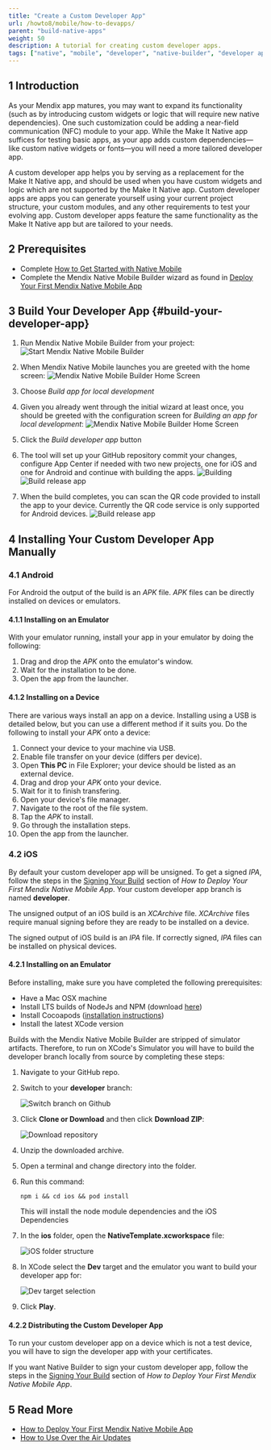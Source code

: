 ```yaml
---
title: "Create a Custom Developer App"
url: /howto8/mobile/how-to-devapps/
parent: "build-native-apps"
weight: 50
description: A tutorial for creating custom developer apps.
tags: ["native", "mobile", "developer", "native-builder", "developer app", "make it native"]
---
```


## 1 Introduction

As your Mendix app matures, you may want to expand its functionality (such as by introducing custom widgets or logic that will require new native dependencies). One such customization could be adding a near-field communication (NFC) module to your app. While the Make It Native app suffices for testing basic apps, as your app adds custom dependencies—like custom native widgets or fonts—you will need a more tailored developer app.

A custom developer app helps you by serving as a replacement for the Make It Native app, and should be used when you have custom widgets and logic which are not supported by the Make It Native app. Custom developer apps are apps you can generate yourself using your current project structure, your custom modules, and any other requirements to test your evolving app. Custom developer apps feature the same functionality as the Make It Native app but are tailored to your needs.

## 2 Prerequisites

* Complete [How to Get Started with Native Mobile](/howto8/mobile/getting-started-with-native-mobile/)
* Complete the Mendix Native Mobile Builder wizard as found in [Deploy Your First Mendix Native Mobile App](/howto8/mobile/deploying-native-app/)

## 3 Build Your Developer App {#build-your-developer-app}

1. Run Mendix Native Mobile Builder from your project: 
![Start Mendix Native Mobile Builder](/attachments/howto8/mobile/native-mobile/build-native-apps/how-to-devapps/start-nbui.png)

1. When Mendix Native Mobile launches you are greeted with the home screen:
![Mendix Native Mobile Builder Home Screen](/attachments/howto8/mobile/native-mobile/build-native-apps/how-to-devapps/home-screen.png) 

1. Choose *Build app for local development*

1. Given you already went through the initial wizard at least once, you should be greeted with the configuration screen for *Building an app for local development*: 
![Mendix Native Mobile Builder Home Screen](/attachments/howto8/mobile/native-mobile/build-native-apps/how-to-devapps/build-custom-dev-app.png) 

1. Click the *Build developer app* button

1. The tool will set up your GitHub repository commit your changes, configure App Center if needed with two new projects, one for iOS and one for Android and continue with building the apps.
![Building](/attachments/howto8/mobile/native-mobile/build-native-apps/how-to-devapps/build-release-app-build-step1.png)
![Build release app](/attachments/howto8/mobile/native-mobile/build-native-apps/how-to-devapps/build-release-app-build-step2.png)

1. When the build completes, you can scan the QR code provided to install the app to your device. Currently the QR code service is only supported for Android devices.
![Build release app](/attachments/howto8/mobile/native-mobile/build-native-apps/how-to-devapps/build-release-app-build-done-both.png)


## 4 Installing Your Custom Developer App Manually

### 4.1 Android

For Android the output of the build is an *APK* file. *APK* files can be directly installed on devices or emulators.

#### 4.1.1 Installing on an Emulator

With your emulator running, install your app in your emulator by doing the following:

1. Drag and drop the *APK* onto the emulator's window.
2. Wait for the installation to be done.
3. Open the app from the launcher.

#### 4.1.2 Installing on a Device

There are various ways install an app on a device. Installing using a USB is detailed below, but you can use a different method if it suits you. Do the following to install your *APK* onto a device:

1. Connect your device to your machine via USB.
2. Enable file transfer on your device (differs per device).
3. Open **This PC** in File Explorer; your device should be listed as an external device.
4. Drag and drop your *APK* onto your device.
5. Wait for it to finish transfering.
6. Open your device's file manager.
7. Navigate to the root of the file system.
8. Tap the *APK* to install.
9. Go through the installation steps.
10. Open the app from the launcher.

### 4.2 iOS

By default your custom developer app will be unsigned. To get a signed *IPA*, follow the steps in the [Signing Your Build](/howto8/mobile/deploying-native-app/#signing-a-build) section of *How to Deploy Your First Mendix Native Mobile App*. Your custom developer app branch is named **developer**.

The unsigned output of an iOS build is an *XCArchive* file. *XCArchive* files require manual signing before they are ready to be installed on a device.

The signed output of iOS build is an *IPA* file. If correctly signed, *IPA* files can be installed on physical devices.

#### 4.2.1 Installing on an Emulator

Before installing, make sure you have completed the following prerequisites:

* Have a Mac OSX machine
* Install LTS builds of NodeJs and NPM (download [here](https://nodejs.org/en/))
* Install Cocoapods ([installation instructions](https://cocoapods.org/#install))
* Install the latest XCode version

Builds with the Mendix Native Mobile Builder are stripped of simulator artifacts. Therefore, to run on XCode's Simulator you will have to build the developer branch locally from source by completing these steps:

1. Navigate to your GitHub repo.
2.  Switch to your **developer** branch:
   
	![Switch branch on Github](/attachments/howto8/mobile/native-mobile/build-native-apps/how-to-devapps/github-branch-switching.png)
   
3.  Click **Clone or Download** and then click **Download ZIP**:

	![Download repository](/attachments/howto8/mobile/native-mobile/build-native-apps/how-to-devapps/github-download-branch.png)
   
4. Unzip the downloaded archive.
5. Open a terminal and change directory into the folder.
6. Run this command:

	```
	npm i && cd ios && pod install
	```

	This will install the node module dependencies and the iOS Dependencies
7.  In the **ios** folder, open the **NativeTemplate.xcworkspace** file:

	![iOS folder structure](/attachments/howto8/mobile/native-mobile/build-native-apps/how-to-devapps/ios-folder.png)

8.  In XCode select the **Dev** target and the emulator you want to build your developer app for:

	![Dev target selection](/attachments/howto8/mobile/native-mobile/build-native-apps/how-to-devapps/xcode-target-selection.png)

9. Click **Play**.

#### 4.2.2 Distributing the Custom Developer App

To run your custom developer app on a device which is not a test device, you will have to sign the developer app with your certificates. 

If you want Native Builder to sign your custom developer app, follow the steps in the [Signing Your Build](/howto8/mobile/deploying-native-app/#signing-a-build) section of *How to Deploy Your First Mendix Native Mobile App*.

## 5 Read More

* [How to Deploy Your First Mendix Native Mobile App](/howto8/mobile/deploying-native-app/)
* [How to Use Over the Air Updates](/howto8/mobile/how-to-ota/)
